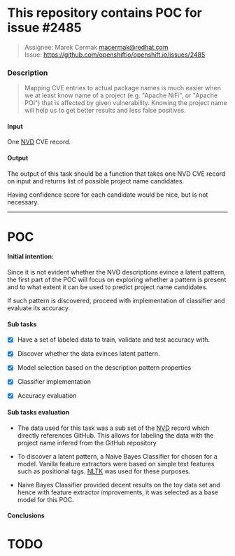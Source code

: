 # This repository contains POC for issue #2485

> Assignee: Marek Cermak <macermak@redhat.com>\
> Issue: https://github.com/openshiftio/openshift.io/issues/2485 

### Description

> Mapping CVE entries to actual package names is much easier when we at least know name of a project (e.g. "Apache NiFi", or "Apache POI") that is affected by given vulnerability. Knowing the project name will help us to get better results and less false positives.

#### Input

One [NVD] CVE record.


#### Output

The output of this task should be a function that takes one NVD CVE record
on input and returns list of possible project name candidates.

Having confidence score for each candidate would be nice, but is not necessary.

---

# POC

#### Initial intention:  
Since it is not evident whether the NVD descriptions evince a latent pattern,
the first part of the POC will focus on exploring whether a pattern is present and to what
extent it can be used to predict project name candidates.

If such pattern is discovered, proceed with implementation of classifier and evaluate
its accuracy.


#### Sub tasks
- [x] Have a set of labeled data to train, validate and test accuracy with.
- [x] Discover whether the data evinces latent pattern. 
- [x] Model selection based on the description pattern properties
- [x] Classifier implementation
- [x] Accuracy evaluation


#### Sub tasks evaluation
- The data used for this task was a sub set of the [NVD] record which directly references
GitHub. This allows for labeling the data with the project name infered from the GitHub repository

- To discover a latent pattern, a Naive Bayes Classifier for chosen for a model.
Vanilla feature extractors were based on simple text features such as positional tags.
[NLTK] was used for these purposes.

- Naive Bayes Classifier provided decent results on the toy data set and hence with feature
extractor improvements, it was selected as a base model for this POC.

#### Conclusions

# TODO

[NLTK]: https://www.nltk.org/
[NVD]: https://nvd.nist.gov/


